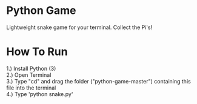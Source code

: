 # Python Game 
Lightweight snake game for your terminal. Collect the Pi's! <br/>

How To Run <br/>
==================

1.) Install Python (3) <br/>
2.) Open Terminal <br/>
3.) Type "cd" and drag the folder ("python-game-master") containing this file into the terminal <br/>
4.) Type 'python snake.py' <br/>

